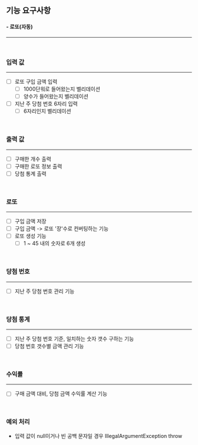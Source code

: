 ## 기능 요구사항
#### - 로또(자동)
<hr />
<br />

### 입력 값
<hr />

- [ ] 로또 구입 금액 입력
  - [ ] 1000단워로 들어왔는지 벨리데이션
  - [ ] 양수가 들어왔는지 벨리데이션
- [ ] 지난 주 당첨 번호 6자리 입력
  - [ ] 6자리인지 벨리데이션

<br />

### 출력 값
<hr />

- [ ] 구매한 개수 출력
- [ ] 구매한 로또 정보 출력
- [ ] 당첨 통계 출력

<br />

### 로또
<hr />

- [ ] 구입 금액 저장
- [ ] 구입 금액 -> 로또 '장'수로 컨버팅하는 기능
- [ ] 로또 생성 기능
  - [ ] 1 ~ 45 내의 숫자로 6개 생성

<br />


### 당첨 번호
<hr />

- [ ] 지난 주 당첨 번호 관리 기능

<br />

### 당첨 통계
<hr />

- [ ] 지난 주 당첨 번호 기준, 일치하는 숫자 갯수 구하는 기능
- [ ] 당첨 번호 갯수별 금액 관리 기능

<br />

### 수익률
<hr />

- [ ] 구매 금액 대비, 당첨 금액 수익률 계산 기능

<br />

### 예외 처리
- 입력 값이 null이거나 빈 공백 문자일 경우 IllegalArgumentException throw
